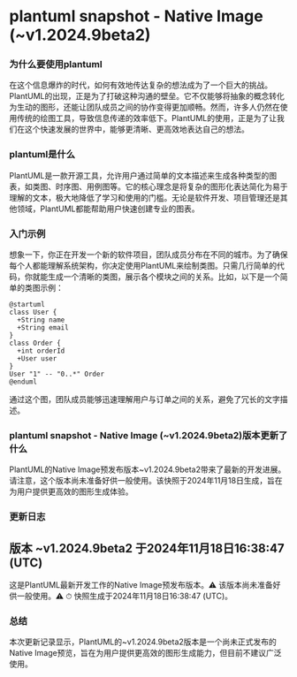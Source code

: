 # plantuml snapshot - Native Image (~v1.2024.9beta2)
### 为什么要使用plantuml

在这个信息爆炸的时代，如何有效地传达复杂的想法成为了一个巨大的挑战。PlantUML的出现，正是为了打破这种沟通的壁垒。它不仅能够将抽象的概念转化为生动的图形，还能让团队成员之间的协作变得更加顺畅。然而，许多人仍然在使用传统的绘图工具，导致信息传递的效率低下。PlantUML的使用，正是为了让我们在这个快速发展的世界中，能够更清晰、更高效地表达自己的想法。

### plantuml是什么

PlantUML是一款开源工具，允许用户通过简单的文本描述来生成各种类型的图表，如类图、时序图、用例图等。它的核心理念是将复杂的图形化表达简化为易于理解的文本，极大地降低了学习和使用的门槛。无论是软件开发、项目管理还是其他领域，PlantUML都能帮助用户快速创建专业的图表。

### 入门示例

想象一下，你正在开发一个新的软件项目，团队成员分布在不同的城市。为了确保每个人都能理解系统架构，你决定使用PlantUML来绘制类图。只需几行简单的代码，你就能生成一个清晰的类图，展示各个模块之间的关系。比如，以下是一个简单的类图示例：

```
@startuml
class User {
  +String name
  +String email
}
class Order {
  +int orderId
  +User user
}
User "1" -- "0..*" Order
@enduml
```

通过这个图，团队成员能够迅速理解用户与订单之间的关系，避免了冗长的文字描述。

### plantuml snapshot - Native Image (~v1.2024.9beta2)版本更新了什么

PlantUML的Native Image预发布版本~v1.2024.9beta2带来了最新的开发进展。请注意，这个版本尚未准备好供一般使用。该快照于2024年11月18日生成，旨在为用户提供更高效的图形生成体验。

### 更新日志

## 版本 ~v1.2024.9beta2 于2024年11月18日16:38:47 (UTC)

这是PlantUML最新开发工作的Native Image预发布版本。⚠️ 该版本尚未准备好供一般使用。⚠️ ⏱ 快照生成于2024年11月18日16:38:47 (UTC)。

### 总结

本次更新记录显示，PlantUML的~v1.2024.9beta2版本是一个尚未正式发布的Native Image预览，旨在为用户提供更高效的图形生成能力，但目前不建议广泛使用。